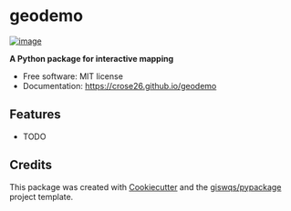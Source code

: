 # geodemo


[![image](https://img.shields.io/pypi/v/geodemo.svg)](https://pypi.python.org/pypi/geodemo)


**A Python package for interactive mapping**


-   Free software: MIT license
-   Documentation: https://crose26.github.io/geodemo
    

## Features

-   TODO

## Credits

This package was created with [Cookiecutter](https://github.com/cookiecutter/cookiecutter) and the [giswqs/pypackage](https://github.com/giswqs/pypackage) project template.
